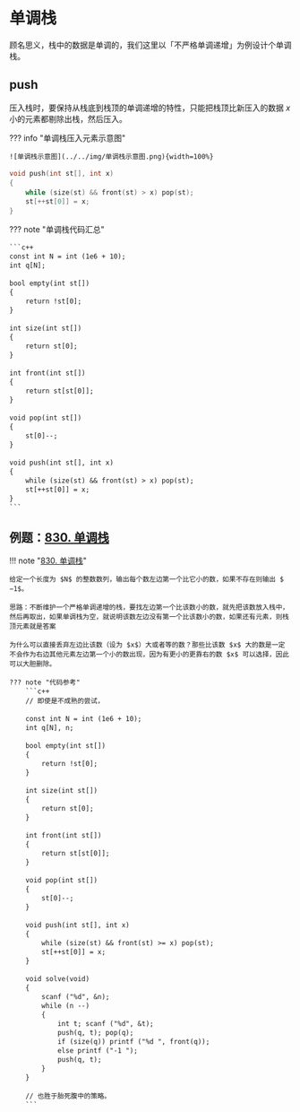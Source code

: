 # 单调栈

顾名思义，栈中的数据是单调的，我们这里以「不严格单调递增」为例设计个单调栈。

## push

压入栈时，要保持从栈底到栈顶的单调递增的特性，只能把栈顶比新压入的数据 $x$ 小的元素都剔除出栈，然后压入。

??? info "单调栈压入元素示意图"

    ![单调栈示意图](../../img/单调栈示意图.png){width=100%}

```c++
void push(int st[], int x)
{
    while (size(st) && front(st) > x) pop(st);
    st[++st[0]] = x;
}
```

??? note "单调栈代码汇总"

    ```c++
    const int N = int (1e6 + 10);
    int q[N];

    bool empty(int st[])
    {
        return !st[0];
    }

    int size(int st[])
    {
        return st[0];
    }

    int front(int st[])
    {
        return st[st[0]];
    }

    void pop(int st[])
    {
        st[0]--;
    }

    void push(int st[], int x)
    {
        while (size(st) && front(st) > x) pop(st);
        st[++st[0]] = x;
    }
    ```

## 例题：[830. 单调栈](https://www.acwing.com/problem/content/832/)

!!! note "[830. 单调栈](https://www.acwing.com/problem/content/832/)"

    给定一个长度为 $N$ 的整数数列，输出每个数左边第一个比它小的数，如果不存在则输出 $−1$。

    思路：不断维护一个严格单调递增的栈，要找左边第一个比该数小的数，就先把该数放入栈中，然后再取出，如果单调栈为空，就说明该数左边没有第一个比该数小的数，如果还有元素，则栈顶元素就是答案

    为什么可以直接丢弃左边比该数（设为 $x$）大或者等的数？那些比该数 $x$ 大的数是一定不会作为右边其他元素左边第一个小的数出现，因为有更小的更靠右的数 $x$ 可以选择，因此可以大胆删除。

    ??? note "代码参考"
        ```c++
        // 即使是不成熟的尝试，

        const int N = int (1e6 + 10);
        int q[N], n;

        bool empty(int st[])
        {
            return !st[0];
        }

        int size(int st[])
        {
            return st[0];
        }

        int front(int st[])
        {
            return st[st[0]];
        }

        void pop(int st[])
        {
            st[0]--;
        }

        void push(int st[], int x)
        {
            while (size(st) && front(st) >= x) pop(st);
            st[++st[0]] = x;
        }

        void solve(void)
        {
            scanf ("%d", &n);
            while (n --)
            {
                int t; scanf ("%d", &t);
                push(q, t); pop(q); 
                if (size(q)) printf ("%d ", front(q));
                else printf ("-1 ");
                push(q, t);
            }
        }

        // 也胜于胎死腹中的策略。
        ```